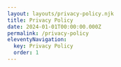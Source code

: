 ```yaml
---
layout: layouts/privacy-policy.njk
title: Privacy Policy
date: 2024-01-01T00:00:00.000Z
permalink: /privacy-policy
eleventyNavigation:
  key: Privacy Policy
  order: 1
---
```

